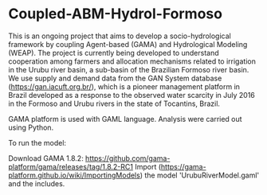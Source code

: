 # Coupled-ABM-Hydrol-Formoso

This is an ongoing project that aims to develop a socio-hydrological framework by coupling Agent-based (GAMA) and Hydrological Modeling (WEAP).
The project is currently being developed to understand cooperation among farmers and allocation mechanisms related to irrigation in the Urubu river basin, a sub-basin of the Brazilian Formoso river basin.
We use supply and demand data from the GAN System database (https://gan.iacuft.org.br/), which is a pioneer management platform in Brazil developed as a response to the observed water scarcity in July 2016 in the Formoso and Urubu rivers in the state of Tocantins, Brazil.

GAMA platform is used with GAML language.
Analysis were carried out using Python.

To run the model:

Download GAMA 1.8.2: https://github.com/gama-platform/gama/releases/tag/1.8.2-RC1
Import (https://gama-platform.github.io/wiki/ImportingModels) the model 'UrubuRiverModel.gaml' and the includes.
